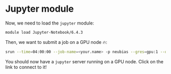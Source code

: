 # Jupyter module

Now, we need to load the `jupyter` module:

```bash title="Load Jupyter module"
module load Jupyter-Notebook/6.4.3
```

Then, we want to submit a job on a GPU node :fire::

```bash title="Submit GPU job"
srun --time=04:00:00 --job-name=<your.name> -p neubias --gres=gpu:1 --qos=gpu --mem=16G jupyter-notebook --no-browser --ip='0.0.0.0'
```

You should now have a `jupyter` server running on a GPU node.
Click on the link to connect to it!
